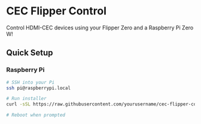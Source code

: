 # CEC Flipper Control

Control HDMI-CEC devices using your Flipper Zero and a Raspberry Pi Zero W!

## Quick Setup

### Raspberry Pi
```bash
# SSH into your Pi
ssh pi@raspberrypi.local

# Run installer
curl -sSL https://raw.githubusercontent.com/yourusername/cec-flipper-control/main/rpi/install.sh | sudo bash

# Reboot when prompted
